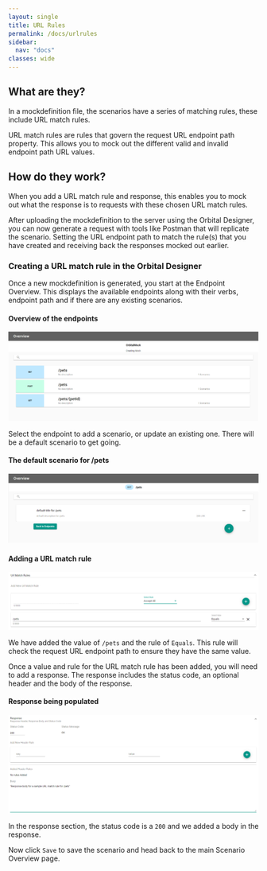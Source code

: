 ```yaml
---
layout: single
title: URL Rules
permalink: /docs/urlrules
sidebar:
  nav: "docs"
classes: wide
---
```


## What are they?

In a mockdefinition file, the scenarios have a series of matching rules, these include URL match rules.

URL match rules are rules that govern the request URL endpoint path property. This allows you to mock out the different
valid and invalid endpoint path URL values.

## How do they work?

When you add a URL match rule and response, this enables you to mock out what the response is to requests with
these chosen URL match rules.

After uploading the mockdefinition to the server using the Orbital Designer, you can now generate a request with
tools like Postman that will replicate the scenario. Setting the URL endpoint path to match the rule(s) that you
have created and receiving back the responses mocked out earlier.

### Creating a URL match rule in the Orbital Designer

Once a new mockdefinition is generated, you start at the Endpoint Overview. This displays the available endpoints
along with their verbs, endpoint path and if there are any existing scenarios.

#### Overview of the endpoints

![Endpoint Overview](../../../assets/images/orbital-ui/endpointoverview.png)

Select the endpoint to add a scenario, or update an existing one. There will be a default scenario to get going.

#### The default scenario for /pets

![Scenario Overview](../../../assets/images/orbital-ui/scenariooverview.png)

#### Adding a URL match rule

![URL Request Match - Request](../../../assets/images/request-match-rules/addingurlmatchrule.png)

We have added the value of `/pets` and the rule of `Equals`. This
rule will check the request URL endpoint path to ensure they have the same value.

Once a value and rule for the URL match rule has been added, you will need to add a response. The response
includes the status code, an optional header and the body of the response.

#### Response being populated

![URL Request Match - Response](../../../assets/images/request-match-rules/addingurlmatchruleresponse.png)

In the response section, the status code is a `200` and we added a body in the response.

Now click `Save` to save the scenario and head back to the main Scenario Overview page.
